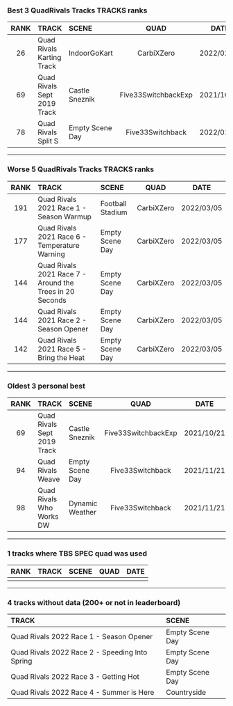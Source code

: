 ### Best 3 QuadRivals Tracks TRACKS ranks
|RANK|TRACK|SCENE|QUAD|DATE|
|:---:|:---|:---|:---:|:---:|
|26|Quad Rivals Karting Track|IndoorGoKart|CarbiXZero|2022/02/19|
|69|Quad Rivals Sept 2019 Track|Castle Sneznik|Five33SwitchbackExp|2021/10/21|
|78|Quad Rivals Split S|Empty Scene Day|Five33Switchback|2022/01/04|
---
### Worse 5 QuadRivals Tracks TRACKS ranks
|RANK|TRACK|SCENE|QUAD|DATE|
|:---:|:---|:---|:---:|:---:|
|191|Quad Rivals 2021 Race 1 - Season Warmup|Football Stadium|CarbiXZero|2022/03/05|
|177|Quad Rivals 2021 Race 6 - Temperature Warning|Empty Scene Day|CarbiXZero|2022/03/05|
|144|Quad Rivals 2021 Race 7 - Around the Trees in 20 Seconds|Empty Scene Day|CarbiXZero|2022/03/05|
|144|Quad Rivals 2021 Race 2 - Season Opener|Empty Scene Day|CarbiXZero|2022/03/05|
|142|Quad Rivals 2021 Race 5 - Bring the Heat|Empty Scene Day|CarbiXZero|2022/03/05|
---
### Oldest 3 personal best
|RANK|TRACK|SCENE|QUAD|DATE|
|:---:|:---|:---|:---:|:---:|
|69|Quad Rivals Sept 2019 Track|Castle Sneznik|Five33SwitchbackExp|2021/10/21|
|94|Quad Rivals Weave|Empty Scene Day|Five33Switchback|2021/11/21|
|98|Quad Rivals Who Works DW|Dynamic Weather|Five33Switchback|2021/11/21|
---
### 1 tracks where TBS SPEC quad was used
|RANK|TRACK|SCENE|QUAD|DATE|
|:---:|:---|:---|:---:|:---:|
||||||
---
### 4 tracks without data (200+ or not in leaderboard)
|TRACK|SCENE|
|:---|:---|
|Quad Rivals 2022 Race 1 - Season Opener|Empty Scene Day|
|Quad Rivals 2022 Race 2 - Speeding Into Spring|Empty Scene Day|
|Quad Rivals 2022 Race 3 - Getting Hot|Empty Scene Day|
|Quad Rivals 2022 Race 4 - Summer is Here|Countryside|
